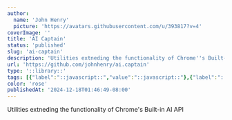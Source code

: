 ```yaml
---
author:
  name: 'John Henry'
  picture: 'https://avatars.githubusercontent.com/u/393817?v=4'
coverImage: ''
title: 'AI Captain'
status: 'published'
slug: 'ai-captain'
description: 'Utilities extneding the functionality of Chrome''s Built-in AI API'
url: 'https://github.com/johnhenry/ai.captain'
type: '::library::'
tags: [{"label":"::javascript::","value":"::javascript::"},{"label":"::chrome.ai::","value":"::chrome.ai::"}]
color: 'rose'
publishedAt: '2024-12-18T01:46:49-08:00'
---
```


Utilities extneding the functionality of Chrome's Built-in AI API
